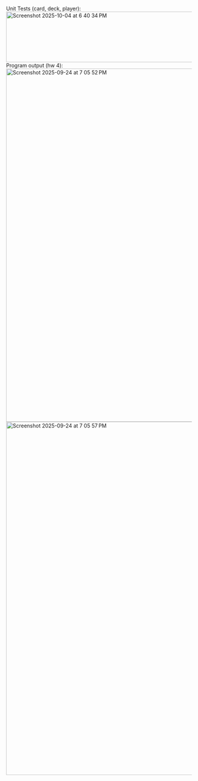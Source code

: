 Unit Tests (card, deck, player):
<img width="1218" height="137" alt="Screenshot 2025-10-04 at 6 40 34 PM" src="https://github.com/user-attachments/assets/4e173dad-83b1-46b6-b975-4eea45053de9" />
Program output (hw 4):
<img width="1470" height="956" alt="Screenshot 2025-09-24 at 7 05 52 PM" src="https://github.com/user-attachments/assets/0a088dbe-8bcc-400f-8db3-3f436f30226b" />
<img width="1470" height="956" alt="Screenshot 2025-09-24 at 7 05 57 PM" src="https://github.com/user-attachments/assets/913ef695-1532-48c4-a4d0-3b50fc96b0a1" />


